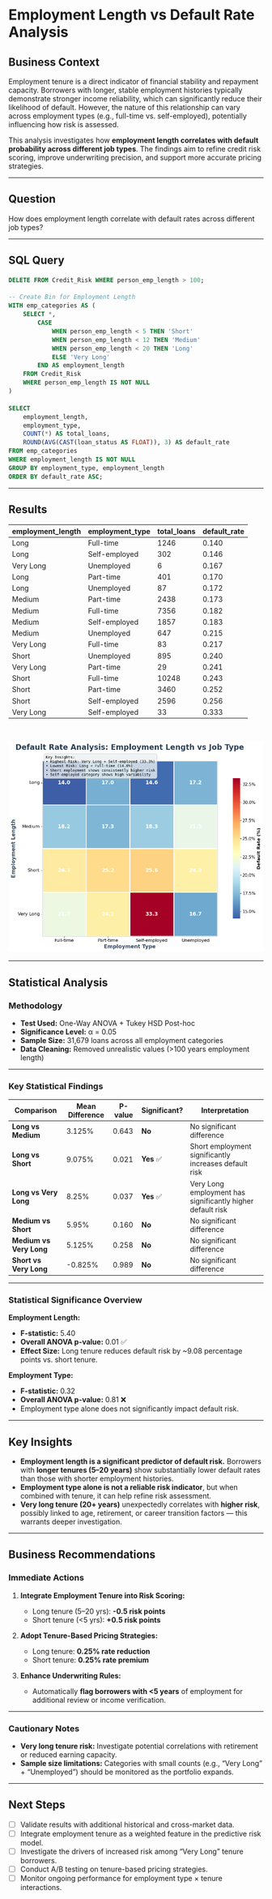 # Employment Length vs Default Rate Analysis

## **Business Context**

Employment tenure is a direct indicator of financial stability and repayment capacity. Borrowers with longer, stable employment histories typically demonstrate stronger income reliability, which can significantly reduce their likelihood of default. However, the nature of this relationship can vary across employment types (e.g., full-time vs. self-employed), potentially influencing how risk is assessed.

This analysis investigates how **employment length correlates with default probability across different job types**. The findings aim to refine credit risk scoring, improve underwriting precision, and support more accurate pricing strategies.

---

## **Question**

How does employment length correlate with default rates across different job types?

---

## **SQL Query**

```sql
DELETE FROM Credit_Risk WHERE person_emp_length > 100;

-- Create Bin for Employment Length
WITH emp_categories AS (
    SELECT *,
        CASE
            WHEN person_emp_length < 5 THEN 'Short'
            WHEN person_emp_length < 12 THEN 'Medium'
            WHEN person_emp_length < 20 THEN 'Long'
            ELSE 'Very Long'
        END AS employment_length
    FROM Credit_Risk
    WHERE person_emp_length IS NOT NULL
)

SELECT 
    employment_length,
    employment_type,
    COUNT(*) AS total_loans,
    ROUND(AVG(CAST(loan_status AS FLOAT)), 3) AS default_rate
FROM emp_categories
WHERE employment_length IS NOT NULL
GROUP BY employment_type, employment_length
ORDER BY default_rate ASC;
```

---

## **Results**

| employment\_length | employment\_type | total\_loans | default\_rate |
| ------------------ | ---------------- | ------------ | ------------- |
| Long               | Full-time        | 1246         | 0.140         |
| Long               | Self-employed    | 302          | 0.146         |
| Very Long          | Unemployed       | 6            | 0.167         |
| Long               | Part-time        | 401          | 0.170         |
| Long               | Unemployed       | 87           | 0.172         |
| Medium             | Part-time        | 2438         | 0.173         |
| Medium             | Full-time        | 7356         | 0.182         |
| Medium             | Self-employed    | 1857         | 0.183         |
| Medium             | Unemployed       | 647          | 0.215         |
| Very Long          | Full-time        | 83           | 0.217         |
| Short              | Unemployed       | 895          | 0.240         |
| Very Long          | Part-time        | 29           | 0.241         |
| Short              | Full-time        | 10248        | 0.243         |
| Short              | Part-time        | 3460         | 0.252         |
| Short              | Self-employed    | 2596         | 0.256         |
| Very Long          | Self-employed    | 33           | 0.333         |

</br>

![alt text](/Visualizations/Risk%20Assesment/employment-length-analysis.png)

---

## **Statistical Analysis**

### **Methodology**

* **Test Used:** One-Way ANOVA + Tukey HSD Post-hoc
* **Significance Level:** α = 0.05
* **Sample Size:** 31,679 loans across all employment categories
* **Data Cleaning:** Removed unrealistic values (>100 years employment length)

---

### **Key Statistical Findings**

| Comparison              | Mean Difference | P-value | Significant? | Interpretation                                             |
| ----------------------- | --------------- | ------- | ------------ | ---------------------------------------------------------- |
| **Long vs Medium**      | 3.125%          | 0.643   | **No**       | No significant difference                                  |
| **Long vs Short**       | 9.075%          | 0.021   | **Yes** ✅    | Short employment significantly increases default risk      |
| **Long vs Very Long**   | 8.25%           | 0.037   | **Yes** ✅    | Very Long employment has significantly higher default risk |
| **Medium vs Short**     | 5.95%           | 0.160   | **No**       | No significant difference                                  |
| **Medium vs Very Long** | 5.125%          | 0.258   | **No**       | No significant difference                                  |
| **Short vs Very Long**  | -0.825%         | 0.989   | **No**       | No significant difference                                  |

---

### **Statistical Significance Overview**

**Employment Length:**

* **F-statistic:** 5.40
* **Overall ANOVA p-value:** 0.01 ✅
* **Effect Size:** Long tenure reduces default risk by \~9.08 percentage points vs. short tenure.

**Employment Type:**

* **F-statistic:** 0.32
* **Overall ANOVA p-value:** 0.81 ❌
* Employment type alone does not significantly impact default risk.

---

## **Key Insights**

* **Employment length is a significant predictor of default risk.** Borrowers with **longer tenures (5–20 years)** show substantially lower default rates than those with shorter employment histories.
* **Employment type alone is not a reliable risk indicator**, but when combined with tenure, it can help refine risk assessment.
* **Very long tenure (20+ years)** unexpectedly correlates with **higher risk**, possibly linked to age, retirement, or career transition factors — this warrants deeper investigation.

---

## **Business Recommendations**

### **Immediate Actions**

1. **Integrate Employment Tenure into Risk Scoring:**

   * Long tenure (5–20 yrs): **-0.5 risk points**
   * Short tenure (<5 yrs): **+0.5 risk points**

2. **Adopt Tenure-Based Pricing Strategies:**

   * Long tenure: **0.25% rate reduction**
   * Short tenure: **0.25% rate premium**

3. **Enhance Underwriting Rules:**

   * Automatically **flag borrowers with <5 years** of employment for additional review or income verification.

---

### **Cautionary Notes**

* **Very long tenure risk:** Investigate potential correlations with retirement or reduced earning capacity.
* **Sample size limitations:** Categories with small counts (e.g., “Very Long” + “Unemployed”) should be monitored as the portfolio expands.

---

## **Next Steps**

* [ ] Validate results with additional historical and cross-market data.
* [ ] Integrate employment tenure as a weighted feature in the predictive risk model.
* [ ] Investigate the drivers of increased risk among “Very Long” tenure borrowers.
* [ ] Conduct A/B testing on tenure-based pricing strategies.
* [ ] Monitor ongoing performance for employment type × tenure interactions.